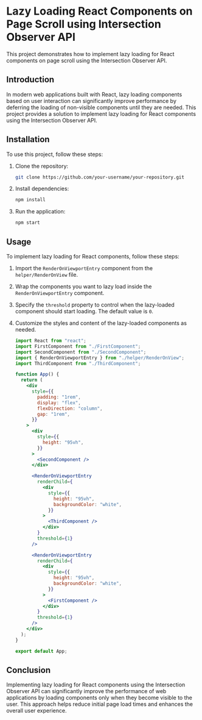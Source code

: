 # Lazy Loading React Components on Page Scroll using Intersection Observer API

This project demonstrates how to implement lazy loading for React components on page scroll using the Intersection Observer API.

## Introduction

In modern web applications built with React, lazy loading components based on user interaction can significantly improve performance by deferring the loading of non-visible components until they are needed. This project provides a solution to implement lazy loading for React components using the Intersection Observer API.

## Installation

To use this project, follow these steps:

1. Clone the repository:

   ```bash
   git clone https://github.com/your-username/your-repository.git
   ```

2. Install dependencies:

   ```bash
   npm install
   ```

3. Run the application:

   ```bash
   npm start
   ```

## Usage

To implement lazy loading for React components, follow these steps:

1. Import the `RenderOnViewportEntry` component from the `helper/RenderOnView` file.

2. Wrap the components you want to lazy load inside the `RenderOnViewportEntry` component.

3. Specify the `threshold` property to control when the lazy-loaded component should start loading. The default value is `0`.

4. Customize the styles and content of the lazy-loaded components as needed.

   ```jsx
   import React from "react";
   import FirstComponent from "./FirstComponent";
   import SecondComponent from "./SecondComponent";
   import { RenderOnViewportEntry } from "./helper/RenderOnView";
   import ThirdComponent from "./ThirdComponent";

   function App() {
     return (
       <div
         style={{
           padding: "1rem",
           display: "flex",
           flexDirection: "column",
           gap: "1rem",
         }}
       >
         <div
           style={{
             height: "95vh",
           }}
         >
           <SecondComponent />
         </div>

         <RenderOnViewportEntry
           renderChild={
             <div
               style={{
                 height: "95vh",
                 backgroundColor: "white",
               }}
             >
               <ThirdComponent />
             </div>
           }
           threshold={1}
         />

         <RenderOnViewportEntry
           renderChild={
             <div
               style={{
                 height: "95vh",
                 backgroundColor: "white",
               }}
             >
               <FirstComponent />
             </div>
           }
           threshold={1}
         />
       </div>
     );
   }

   export default App;
   ```

## Conclusion

Implementing lazy loading for React components using the Intersection Observer API can significantly improve the performance of web applications by loading components only when they become visible to the user. This approach helps reduce initial page load times and enhances the overall user experience.
